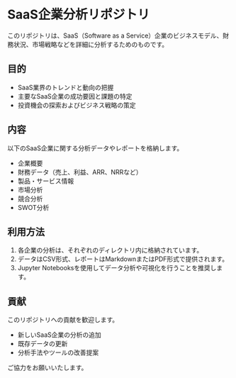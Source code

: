# SaaS企業分析リポジトリ

このリポジトリは、SaaS（Software as a Service）企業のビジネスモデル、財務状況、市場戦略などを詳細に分析するためのものです。

## 目的

- SaaS業界のトレンドと動向の把握
- 主要なSaaS企業の成功要因と課題の特定
- 投資機会の探索およびビジネス戦略の策定

## 内容

以下のSaaS企業に関する分析データやレポートを格納します。

- 企業概要
- 財務データ（売上、利益、ARR、NRRなど）
- 製品・サービス情報
- 市場分析
- 競合分析
- SWOT分析

## 利用方法

1. 各企業の分析は、それぞれのディレクトリ内に格納されています。
2. データはCSV形式、レポートはMarkdownまたはPDF形式で提供されます。
3. Jupyter Notebooksを使用してデータ分析や可視化を行うことを推奨します。

## 貢献

このリポジトリへの貢献を歓迎します。

- 新しいSaaS企業の分析の追加
- 既存データの更新
- 分析手法やツールの改善提案

ご協力をお願いいたします。